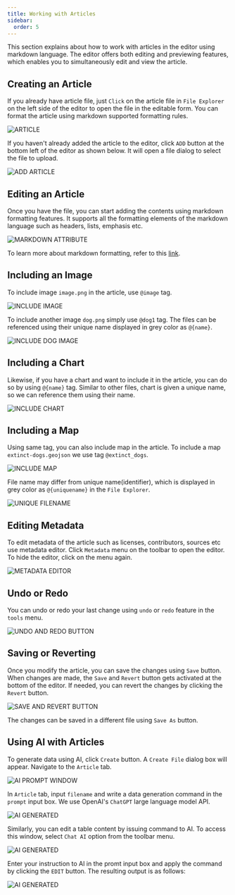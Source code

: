 ```yaml
---
title: Working with Articles
sidebar:
  order: 5
---
```


This section explains about how to work with articles in the editor using markdown language. The editor offers both editing and previewing features, which enables you to simultaneously edit and view the article.

## Creating an Article

If you already have article file, just `Click` on the article file in `File Explorer` on the left side of the editor to open the file in the editable form. You can format the article using markdown supported formatting rules.

![ARTICLE](./assets/working-with-articles/article.png)

If you haven't already added the article to the editor, click `ADD` button at the bottom left of the editor as shown below. It will open a file dialog to select the file to upload.

![ADD ARTICLE](./assets/working-with-articles/article-add.png)

## Editing an Article

Once you have the file, you can start adding the contents using markdown formatting features. It supports all the formatting elements of the markdown language such as headers, lists, emphasis etc.

![MARKDOWN ATTRIBUTE](./assets/working-with-articles/article-markdown-attributes.png)

To learn more about markdown formatting, refer to this [link](https://www.markdownguide.org/basic-syntax/).

## Including an Image

To include image `image.png` in the article, use `@image` tag.

![INCLUDE IMAGE](./assets/working-with-articles/article-tag-image.png)

To include another image `dog.png` simply use `@dog1` tag. The files can be referenced using their unique name displayed in grey color as `@{name}`.

![INCLUDE DOG IMAGE](./assets/working-with-articles/article-tag.png)

## Including a Chart

Likewise, if you have a chart and want to include it in the article, you can do so by using `@{name}` tag. Similar to other files, chart is given a unique name, so we can reference them using their name.

![INCLUDE CHART](./assets/working-with-articles/article-tag-chart.png)

## Including a Map

Using same tag, you can also include map in the article. To include a map `extinct-dogs.geojson` we use tag
`@extinct_dogs`.

![INCLUDE MAP](./assets/working-with-articles/article-tag-map.png)

File name may differ from unique name(identifier), which is displayed in grey color as `@{uniquename}` in the `File Explorer`.

![UNIQUE FILENAME](./assets/working-with-articles/article-tag-map-filename.png)

## Editing Metadata

To edit metadata of the article such as licenses, contributors, sources etc use metadata editor. Click `Metadata` menu on the toolbar to open the editor. To hide the editor, click on the menu again.

![METADATA EDITOR](./assets/working-with-articles/article-metadata.png)

## Undo or Redo

You can undo or redo your last change using `undo` or `redo` feature in the `tools` menu.

![UNDO AND REDO BUTTON](./assets/working-with-articles/article-undo-redo.png)

## Saving or Reverting

Once you modify the article, you can save the changes using `Save` button. When changes are made, the `Save` and `Revert` button gets activated at the bottom of the editor. If needed, you can revert the changes by clicking the `Revert` button.

![SAVE AND REVERT BUTTON](./assets/working-with-articles/article-save-revert.png)

The changes can be saved in a different file using `Save As` button.

## Using AI with Articles

To generate data using AI, click `Create` button. A `Create File` dialog box will appear. Navigate to the `Article` tab.

![AI PROMPT WINDOW](./assets/working-with-articles/article-ai.png)

In `Article` tab, input `filename` and write a data generation command in the `prompt` input box. We use OpenAI's `ChatGPT` large language model API.

![AI GENERATED](./assets/working-with-articles/article-ai-generated.png)

Similarly, you can edit a table content by issuing command to AI. To access this window, select `Chat AI` option from the toolbar menu.

![AI GENERATED](./assets/working-with-articles/article-ai-edit.png)

Enter your instruction to AI in the promt input box and apply the command by clicking the `EDIT` button. The resulting output is as follows:

![AI GENERATED](./assets/working-with-articles/article-ai-edit-output.png)
